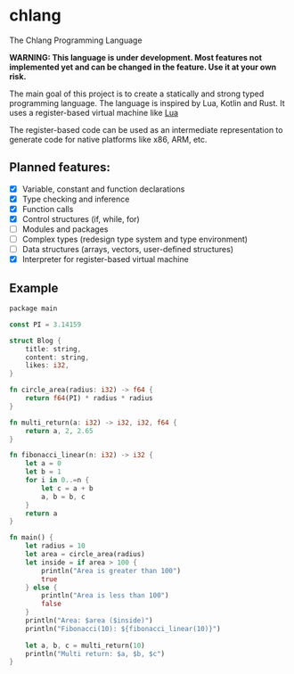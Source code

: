 # chlang
The Chlang Programming Language

**WARNING: This language is under development. Most features not implemented yet and can be changed in the feature. Use it at your own risk.**

The main goal of this project is to create a statically and strong typed programming language. The language is inspired by Lua, Kotlin and Rust. It uses a register-based virtual machine like [Lua](https://the-ravi-programming-language.readthedocs.io/en/latest/lua_bytecode_reference.html)

The register-based code can be used as an intermediate representation to generate code for native platforms like x86, ARM, etc.

## Planned features:
- [x] Variable, constant and function declarations
- [x] Type checking and inference
- [x] Function calls
- [x] Control structures (if, while, for)
- [ ] Modules and packages
- [ ] Complex types (redesign type system and type environment)
- [ ] Data structures (arrays, vectors, user-defined structures)
- [x] Interpreter for register-based virtual machine

## Example
```rust
package main

const PI = 3.14159

struct Blog {
    title: string,
    content: string,
    likes: i32,
}

fn circle_area(radius: i32) -> f64 {
    return f64(PI) * radius * radius
}

fn multi_return(a: i32) -> i32, i32, f64 {
    return a, 2, 2.65
}

fn fibonacci_linear(n: i32) -> i32 { 
    let a = 0
    let b = 1
    for i in 0..=n {
        let c = a + b
        a, b = b, c
    }
    return a
}

fn main() {
    let radius = 10
    let area = circle_area(radius)
    let inside = if area > 100 {
        println("Area is greater than 100")
        true
    } else {
        println("Area is less than 100")
        false
    }
    println("Area: $area ($inside)")
    println("Fibonacci(10): ${fibonacci_linear(10)}")
    
    let a, b, c = multi_return(10)
    println("Multi return: $a, $b, $c")
}
```
